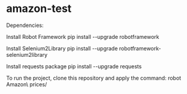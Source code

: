 # amazon-test

Dependencies:

Install Robot Framework
pip install --upgrade robotframework

Install Selenium2Library
pip install --upgrade robotframework-selenium2library

Install requests package
pip install --upgrade requests

To run the project, clone this repository and apply the command:
robot Amazon\ prices/
